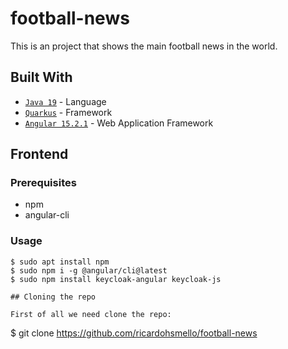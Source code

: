 # football-news
This is an project that shows the main football news in the world.

## Built With

- [`Java 19`](https://www.oracle.com/java/technologies/javase/19-0-2-relnotes.html/) - Language
- [`Quarkus`](https://quarkus.io/) - Framework
- [`Angular 15.2.1`](https://angular.io/) - Web Application Framework

## Frontend
### Prerequisites
- npm
- angular-cli

### Usage

```
$ sudo apt install npm
$ sudo npm i -g @angular/cli@latest
$ sudo npm install keycloak-angular keycloak-js

## Cloning the repo

First of all we need clone the repo:
```
$ git clone https://github.com/ricardohsmello/football-news
```
